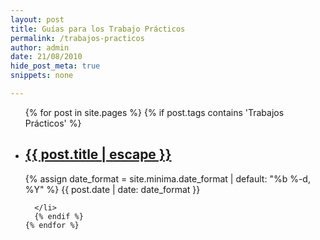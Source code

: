 ```yaml
---
layout: post
title: Guías para los Trabajo Prácticos
permalink: /trabajos-practicos
author: admin
date: 21/08/2010
hide_post_meta: true
snippets: none

---
```


  <ul class="post-list">
    {% for post in site.pages %}
      {% if post.tags contains 'Trabajos Prácticos' %}
      <li>
        <h2>
          <a class="post-link" href="{{ post.url | relative_url }}">{{ post.title | escape }}</a>
        </h2>
        {% assign date_format = site.minima.date_format | default: "%b %-d, %Y" %}
        <span class="post-meta">{{ post.date | date: date_format }}</span>

      </li>
      {% endif %}
    {% endfor %}
  </ul>

